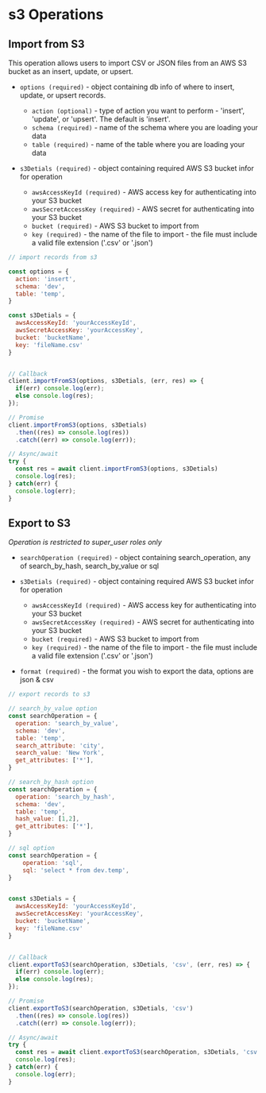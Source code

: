 # s3 Operations

## Import from S3

This operation allows users to import CSV or JSON files from an AWS S3 bucket as an insert, update, or upsert.

- `options (required)` - object containing db info of where to insert, update, or upsert records.
    - `action (optional)` - type of action you want to perform - 'insert', 'update', or 'upsert'. The default is 'insert'.
    - `schema (required)` - name of the schema where you are loading your data
    - `table (required)` - name of the table where you are loading your data

- `s3Detials (required)` - object containing required AWS S3 bucket infor for operation
    - `awsAccessKeyId (required)` - AWS access key for authenticating into your S3 bucket
    - `awsSecretAccessKey (required)` - AWS secret for authenticating into your S3 bucket
    - `bucket (required)` - AWS S3 bucket to import from
    - `key (required)` - the name of the file to import - the file must include a valid file extension ('.csv' or '.json')


```javascript
// import records from s3

const options = {
  action: 'insert',
  schema: 'dev',
  table: 'temp',
}

const s3Detials = {
  awsAccessKeyId: 'yourAccessKeyId',
  awsSecretAccessKey: 'yourAccessKey',
  bucket: 'bucketName',
  key: 'fileName.csv'
}


// Callback
client.importFromS3(options, s3Detials, (err, res) => {
  if(err) console.log(err);
  else console.log(res);
});

// Promise
client.importFromS3(options, s3Detials)
  .then((res) => console.log(res))
  .catch((err) => console.log(err));

// Async/await
try {
  const res = await client.importFromS3(options, s3Detials)
  console.log(res);
} catch(err) {
  console.log(err);
}
```

## Export to S3

*Operation is restricted to super_user roles only*

- `searchOperation (required)` - object containing search_operation, any of search_by_hash, search_by_value or sql

- `s3Detials (required)` - object containing required AWS S3 bucket infor for operation
	- `awsAccessKeyId (required)` - AWS access key for authenticating into your S3 bucket
	- `awsSecretAccessKey (required)` - AWS secret for authenticating into your S3 bucket
	- `bucket (required)` - AWS S3 bucket to import from
	- `key (required)` - the name of the file to import - the file must include a valid file extension ('.csv' or '.json')

- `format (required)` - the format you wish to export the data, options are json & csv

```javascript
// export records to s3

// search_by_value option
const searchOperation = { 
  operation: 'search_by_value',
  schema: 'dev',
  table: 'temp',
  search_attribute: 'city',
  search_value: 'New York',
  get_attributes: ['*'],
}

// search_by_hash option
const searchOperation = { 
  operation: 'search_by_hash',
  schema: 'dev',
  table: 'temp',
  hash_value: [1,2],
  get_attributes: ['*'],
}

// sql option
const searchOperation = {
	operation: 'sql',
	sql: 'select * from dev.temp',
}


const s3Detials = {
  awsAccessKeyId: 'yourAccessKeyId',
  awsSecretAccessKey: 'yourAccessKey',
  bucket: 'bucketName',
  key: 'fileName.csv'
}


// Callback
client.exportToS3(searchOperation, s3Detials, 'csv', (err, res) => {
  if(err) console.log(err);
  else console.log(res);
});

// Promise
client.exportToS3(searchOperation, s3Detials, 'csv')
  .then((res) => console.log(res))
  .catch((err) => console.log(err));

// Async/await
try {
  const res = await client.exportToS3(searchOperation, s3Detials, 'csv')
  console.log(res);
} catch(err) {
  console.log(err);
}
```
